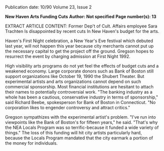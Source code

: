 Publication date: 10/90
Volume 23, Issue 2

**New Haven Arts Funding Cuts**
**Author: Not specified**
**Page number(s): 13**

EXTRACT ARTICLE CONTENT:
Former Dep't of Cult. Affairs employee Sara 
Trachten Is disappointed by recent cuts In 
New Haven's budget for the arts. 

Haven's First Night celebration, a New 
Year's Eve festival which debuted last 
year, will not happen this year because 
city merchants cannot put up the 
necessary capital to get the project off 
the ground. Gregson hopes to resurrect 
the event by charging admission at First 
Night 1992. 

High visibility arts programs do 
not yet feel the effects of budget cuts 
and a weakened economy. Large 
corporate donors such as Bank of 
Boston still support organizations like 
October 19, 1990 
the Shubert Theater. But experimental 
artists and arts organizations cannot 
depend 
on 
such 
commercial 
sponsorship. Most financial institutions 
are hesitant to attach their names to 
potentially controversial work. "The 
banking industry as a whole has been a 
cautious, conservative industry in terms 
of sponsorship," said Richard Beebe, 
spokesperson for Bank of Boston in 
Connecticut. "No corporation likes to 
engender controversy and attract 
critics." 

Gregson sympathizes with the 
experimental artist's problem. 
"I've 
run into viewpoints like the Bank of 
Boston's for fifteen years," he said. 
"That's why the NEA Locals Program 
was so terrific-because it funded a 
wide variety of things." The loss of this 
funding will hit city artists particularly 
hard, because the Locals Program 
mandated that the city earmark a 
portion of the money for individuals.